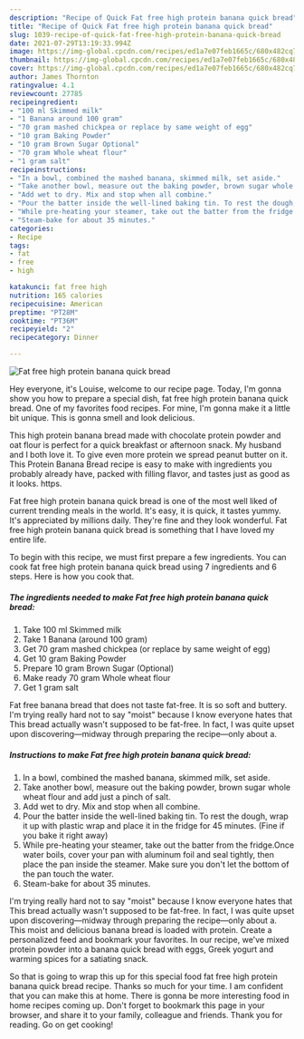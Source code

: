 ```yaml
---
description: "Recipe of Quick Fat free high protein banana quick bread"
title: "Recipe of Quick Fat free high protein banana quick bread"
slug: 1039-recipe-of-quick-fat-free-high-protein-banana-quick-bread
date: 2021-07-29T13:19:33.994Z
image: https://img-global.cpcdn.com/recipes/ed1a7e07feb1665c/680x482cq70/fat-free-high-protein-banana-quick-bread-recipe-main-photo.jpg
thumbnail: https://img-global.cpcdn.com/recipes/ed1a7e07feb1665c/680x482cq70/fat-free-high-protein-banana-quick-bread-recipe-main-photo.jpg
cover: https://img-global.cpcdn.com/recipes/ed1a7e07feb1665c/680x482cq70/fat-free-high-protein-banana-quick-bread-recipe-main-photo.jpg
author: James Thornton
ratingvalue: 4.1
reviewcount: 27785
recipeingredient:
- "100 ml Skimmed milk"
- "1 Banana around 100 gram"
- "70 gram mashed chickpea or replace by same weight of egg"
- "10 gram Baking Powder"
- "10 gram Brown Sugar Optional"
- "70 gram Whole wheat flour"
- "1 gram salt"
recipeinstructions:
- "In a bowl, combined the mashed banana, skimmed milk, set aside."
- "Take another bowl, measure out the baking powder, brown sugar whole wheat flour and add just a pinch of salt."
- "Add wet to dry. Mix and stop when all combine."
- "Pour the batter inside the well-lined baking tin. To rest the dough, wrap it up with plastic wrap and place it in the fridge for 45 minutes. (Fine if you bake it right away)"
- "While pre-heating your steamer, take out the batter from the fridge.Once water boils, cover your pan with aluminum foil and seal tightly, then place the pan inside the steamer. Make sure you don&#39;t let the bottom of the pan touch the water."
- "Steam-bake for about 35 minutes."
categories:
- Recipe
tags:
- fat
- free
- high

katakunci: fat free high 
nutrition: 165 calories
recipecuisine: American
preptime: "PT28M"
cooktime: "PT36M"
recipeyield: "2"
recipecategory: Dinner

---
```



![Fat free high protein banana quick bread](https://img-global.cpcdn.com/recipes/ed1a7e07feb1665c/680x482cq70/fat-free-high-protein-banana-quick-bread-recipe-main-photo.jpg)

Hey everyone, it's Louise, welcome to our recipe page. Today, I'm gonna show you how to prepare a special dish, fat free high protein banana quick bread. One of my favorites food recipes. For mine, I'm gonna make it a little bit unique. This is gonna smell and look delicious.

This high protein banana bread made with chocolate protein powder and oat flour is perfect for a quick breakfast or afternoon snack. My husband and I both love it. To give even more protein we spread peanut butter on it. This Protein Banana Bread recipe is easy to make with ingredients you probably already have, packed with filling flavor, and tastes just as good as it looks. https.

Fat free high protein banana quick bread is one of the most well liked of current trending meals in the world. It's easy, it is quick, it tastes yummy. It's appreciated by millions daily. They're fine and they look wonderful. Fat free high protein banana quick bread is something that I have loved my entire life.


To begin with this recipe, we must first prepare a few ingredients. You can cook fat free high protein banana quick bread using 7 ingredients and 6 steps. Here is how you cook that.

<!--inarticleads1-->

##### The ingredients needed to make Fat free high protein banana quick bread:

1. Take 100 ml Skimmed milk
1. Take 1 Banana (around 100 gram)
1. Get 70 gram mashed chickpea (or replace by same weight of egg)
1. Get 10 gram Baking Powder
1. Prepare 10 gram Brown Sugar (Optional)
1. Make ready 70 gram Whole wheat flour
1. Get 1 gram salt


Fat free banana bread that does not taste fat-free. It is so soft and buttery. I&#39;m trying really hard not to say &#34;moist&#34; because I know everyone hates that This bread actually wasn&#39;t supposed to be fat-free. In fact, I was quite upset upon discovering—midway through preparing the recipe—only about a. 

<!--inarticleads2-->

##### Instructions to make Fat free high protein banana quick bread:

1. In a bowl, combined the mashed banana, skimmed milk, set aside.
1. Take another bowl, measure out the baking powder, brown sugar whole wheat flour and add just a pinch of salt.
1. Add wet to dry. Mix and stop when all combine.
1. Pour the batter inside the well-lined baking tin. To rest the dough, wrap it up with plastic wrap and place it in the fridge for 45 minutes. (Fine if you bake it right away)
1. While pre-heating your steamer, take out the batter from the fridge.Once water boils, cover your pan with aluminum foil and seal tightly, then place the pan inside the steamer. Make sure you don&#39;t let the bottom of the pan touch the water.
1. Steam-bake for about 35 minutes.


I&#39;m trying really hard not to say &#34;moist&#34; because I know everyone hates that This bread actually wasn&#39;t supposed to be fat-free. In fact, I was quite upset upon discovering—midway through preparing the recipe—only about a. This moist and delicious banana bread is loaded with protein. Create a personalized feed and bookmark your favorites. In our recipe, we&#39;ve mixed protein powder into a banana quick bread with eggs, Greek yogurt and warming spices for a satiating snack. 

So that is going to wrap this up for this special food fat free high protein banana quick bread recipe. Thanks so much for your time. I am confident that you can make this at home. There is gonna be more interesting food in home recipes coming up. Don't forget to bookmark this page in your browser, and share it to your family, colleague and friends. Thank you for reading. Go on get cooking!
